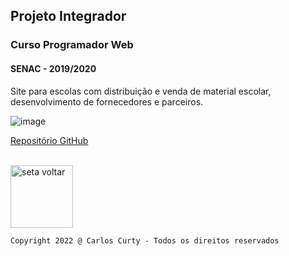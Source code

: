 ## Projeto Integrador
### Curso Programador Web
#### SENAC - 2019/2020

Site para escolas com distribuição e venda de material escolar, desenvolvimento de fornecedores e parceiros.

![image](https://user-images.githubusercontent.com/68711113/165096216-7b6e6760-e341-4aa4-a18d-931c1c7c795e.png)

[Repositório GitHub](https://github.com/carloscurty/mochilistas/)


<br>
<a href="https://carloscurty.github.io"><img src="https://user-images.githubusercontent.com/68711113/165812595-fe81c81e-05fa-4787-a39a-3067d738ac68.png" alt="seta voltar" width="100"/></a>


~~~
Copyright 2022 @ Carlos Curty - Todos os direitos reservados
~~~
